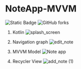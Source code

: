 # NoteApp-MVVM

![Static Badge](https://img.shields.io/badge/NoteApp-Kotlin)
![GitHub forks](https://img.shields.io/github/forks/ShubhamKapil04/NoteApp-MVVM)

1. Kotlin
![splash_screen](https://github.com/ShubhamKapil04/NoteApp-MVVM/assets/76792717/2cf76b2a-7989-4535-97f0-60e2ae5c7c29)

2. Navigation graph
![edit_note](https://github.com/ShubhamKapil04/NoteApp-MVVM/assets/76792717/c01f47ef-4e6f-4d76-b780-c550953036ef)


3. MVVM Model
![Note app](https://github.com/ShubhamKapil04/NoteApp-MVVM/assets/76792717/63c6a1d8-fc2b-421b-89c1-5c77e0dabb33)


4. Recycler View
![add_note (1)](https://github.com/ShubhamKapil04/NoteApp-MVVM/assets/76792717/cec849d2-ccfb-42f2-a7e7-4d5b2e576526)


